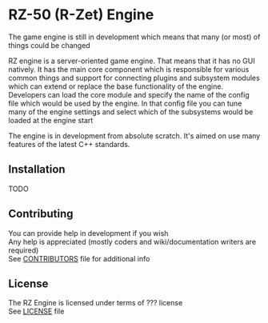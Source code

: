 # RZ-50 (R-Zet) Engine

The game engine is still in development which means that many (or most) of things could be changed

RZ engine is a server-oriented game engine. That means that it has no GUI natively. It has the main core component which is responsible for various common things and support for connecting plugins and subsystem modules which can extend or replace the base functionality of the engine. Developers can load the core module and specify the name of the config file which would be used by the engine. In that config file you can tune many of the engine settings and select which of the subsystems would be loaded at the engine start

The engine is in development from absolute scratch. It's aimed on use many features of the latest C++ standards.

## Installation

TODO

## Contributing

You can provide help in development if you wish  
Any help is appreciated (mostly coders and wiki/documentation writers are required)  
See [CONTRIBUTORS](CONTRIBUTORS.md) file for additional info

## License

The RZ Engine is licensed under terms of ??? license  
See [LICENSE](LICENSE) file